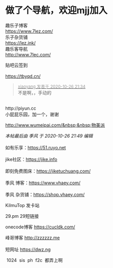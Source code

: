 # 做了个导航，欢迎mjj加入


趣乐子博客<br />
https://www.7lez.com/<br />
乐子杂货铺<br />
https://lez.ink/<br />
趣乐客导航<br />
http://www.7lec.com/

贴吧云签到<br />
<br />
https://tbyqd.cn/

<div class="quote"><blockquote><font size="2"><a href="https://www.hostloc.com/forum.php?mod=redirect&amp;goto=findpost&amp;pid=9356123&amp;ptid=758738" target="_blank"><font color="#999999">xiaoyang 发表于 2020-10-26 21:34</font></a></font><br />
不是啊，，手动的</blockquote></div><br />
http://piyun.cc<br />
小屁屁乐园，加一个，谢谢

http://www.wumeipai.com/&nbsp;&nbsp;物美派<img src="static/image/smiley/default/lol.gif" smilieid="12" border="0" alt="" />

<i class="pstatus"> 本帖最后由 季风 于 2020-10-26 21:49 编辑 </i><br />
<br />
如有乐享：https://51.ruyo.net<br />
<br />
jike社区：https://jike.info<br />
<br />
即刻免费图床：https://jiketuchuang.com/<br />
<br />
季风 博客：https://www.vhaey.com/<br />
<br />
季风 杂货铺：https://shop.vhaey.com/

KilmuTop 发卡站

29.pm 29短链接

onecode博客 https://cucldk.com/

峰哥博客 http://zzzzzz.me<br />
<br />
短网址 https://dwz.ng

<img src="static/image/smiley/default/lol.gif" smilieid="12" border="0" alt="" /> 1024&nbsp;&nbsp;sis&nbsp;&nbsp;ph&nbsp;&nbsp;f2c&nbsp;&nbsp;都弄上啊
